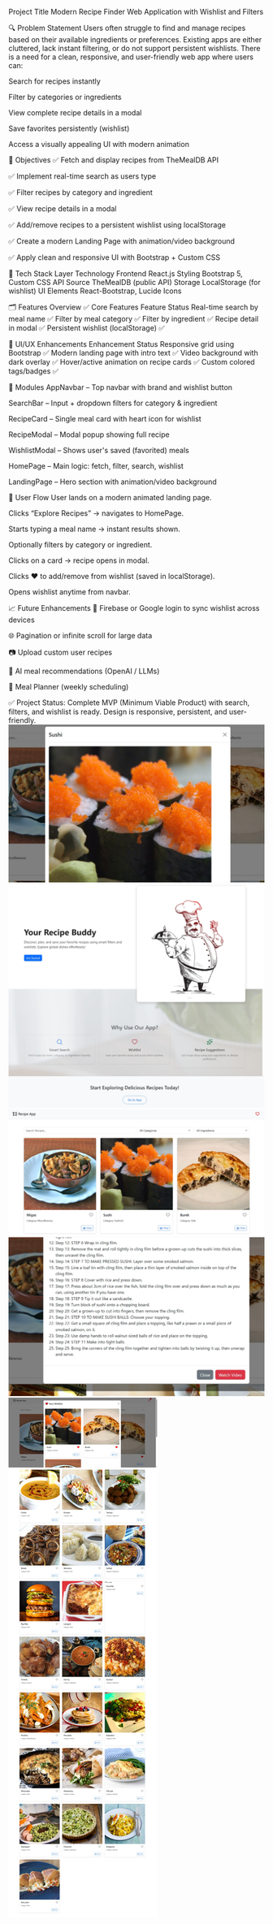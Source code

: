 Project Title
Modern Recipe Finder Web Application with Wishlist and Filters

🔍 Problem Statement
Users often struggle to find and manage recipes based on their available ingredients or preferences. Existing apps are either cluttered, lack instant filtering, or do not support persistent wishlists. There is a need for a clean, responsive, and user-friendly web app where users can:

Search for recipes instantly

Filter by categories or ingredients

View complete recipe details in a modal

Save favorites persistently (wishlist)

Access a visually appealing UI with modern animation

🎯 Objectives
✅ Fetch and display recipes from TheMealDB API

✅ Implement real-time search as users type

✅ Filter recipes by category and ingredient

✅ View recipe details in a modal

✅ Add/remove recipes to a persistent wishlist using localStorage

✅ Create a modern Landing Page with animation/video background

✅ Apply clean and responsive UI with Bootstrap + Custom CSS

🧰 Tech Stack
Layer	Technology
Frontend	React.js
Styling	Bootstrap 5, Custom CSS
API Source	TheMealDB (public API)
Storage	LocalStorage (for wishlist)
UI Elements	React-Bootstrap, Lucide Icons

🗂️ Features Overview
✅ Core Features
Feature	Status
Real-time search by meal name	✅
Filter by meal category	✅
Filter by ingredient	✅
Recipe detail in modal	✅
Persistent wishlist (localStorage)	✅

💅 UI/UX Enhancements
Enhancement	Status
Responsive grid using Bootstrap	✅
Modern landing page with intro text	✅
Video background with dark overlay	✅
Hover/active animation on recipe cards	✅
Custom colored tags/badges	✅

🧪 Modules
AppNavbar – Top navbar with brand and wishlist button

SearchBar – Input + dropdown filters for category & ingredient

RecipeCard – Single meal card with heart icon for wishlist

RecipeModal – Modal popup showing full recipe

WishlistModal – Shows user's saved (favorited) meals

HomePage – Main logic: fetch, filter, search, wishlist

LandingPage – Hero section with animation/video background

🧠 User Flow
User lands on a modern animated landing page.

Clicks “Explore Recipes” → navigates to HomePage.

Starts typing a meal name → instant results shown.

Optionally filters by category or ingredient.

Clicks on a card → recipe opens in modal.

Clicks ❤️ to add/remove from wishlist (saved in localStorage).

Opens wishlist anytime from navbar.

📈 Future Enhancements
🔐 Firebase or Google login to sync wishlist across devices

🌐 Pagination or infinite scroll for large data

📷 Upload custom user recipes

🧠 AI meal recommendations (OpenAI / LLMs)

🧾 Meal Planner (weekly scheduling)

✅ Project Status:
Complete MVP (Minimum Viable Product) with search, filters, and wishlist is ready.
Design is responsive, persistent, and user-friendly.
![alt text](IMg4.jpeg) ![alt text](IMg1.jpeg) ![alt text](IMg2.jpeg) ![alt text](IMg3.jpeg)![alt text](IMg5.jpeg)